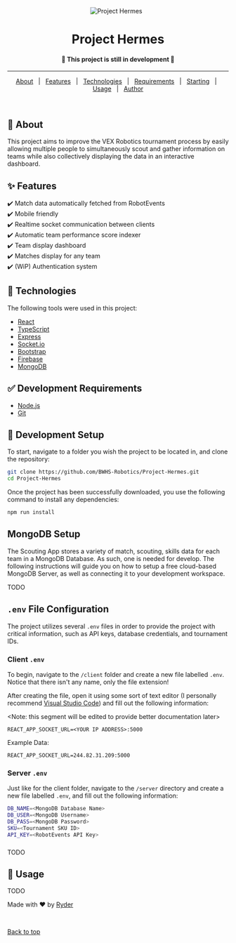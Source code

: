 <div align="center" id="top"> 
  <img src="https://user-images.githubusercontent.com/36551149/171046103-333710d6-edba-4d59-ad9e-d653e948e83b.png" alt="Project Hermes" />
  &#xa0;
</div>

<h1 align="center">Project Hermes</h1>

<!-- <p align="center">
  <img alt="Github top language" src="https://img.shields.io/github/languages/top/BWHS-Robotics/pros-grafana-lib?color=56BEB8">
</p> -->


<h4 align="center"> 
	🚧 This project is still in development  🚧
</h4> 

<hr>

<p align="center">
  <a href="#dart-about">About</a> &#xa0; | &#xa0; 
  <a href="#sparkles-features">Features</a> &#xa0; | &#xa0;
  <a href="#rocket-technologies">Technologies</a> &#xa0; | &#xa0;
  <a href="#white_check_mark-requirements">Requirements</a> &#xa0; | &#xa0;
  <a href="#checkered_flag-starting">Starting</a> &#xa0; | &#xa0;
  <a href="#memo-usage">Usage</a> &#xa0; | &#xa0;
  <a href="https://github.com/Yerti" target="_blank">Author</a>
</p>

<br>

## :dart: About ##

This project aims to improve the VEX Robotics tournament process by easily allowing multiple people to simultaneously scout and gather information on teams while also collectively displaying the data in an interactive dashboard.

## :sparkles: Features ##

:heavy_check_mark: Match data automatically fetched from RobotEvents\
:heavy_check_mark: Mobile friendly\
:heavy_check_mark: Realtime socket communication between clients\
:heavy_check_mark: Automatic team performance score indexer\
:heavy_check_mark: Team display dashboard\
:heavy_check_mark: Matches display for any team\
:heavy_check_mark: (WiP) Authentication system

## :rocket: Technologies ##

The following tools were used in this project:

- [React](https://reactjs.org/)
- [TypeScript](https://www.typescriptlang.org/)
- [Express](https://expressjs.com/)
- [Socket.io](https://socket.io/)
- [Bootstrap](https://getbootstrap.com/)
- [Firebase](https://firebase.google.com/)
- [MongoDB](https://www.mongodb.com/)

## :white_check_mark: Development Requirements ##

- [Node.js](https://nodejs.org/en/download/)
- [Git](https://git-scm.com/)

## :checkered_flag: Development Setup ##
To start, navigate to a folder you wish the project to be located in, and clone the repository:
```bash
git clone https://github.com/BWHS-Robotics/Project-Hermes.git
cd Project-Hermes
```

Once the project has been successfully downloaded, you use the following command to install any dependencies:

```bash
npm run install
```

## MongoDB Setup
The Scouting App stores a variety of match, scouting, skills data for each team in a MongoDB Database. As such, one is needed for develop. The following instructions will guide you on how to setup a free cloud-based MongoDB Server, as well as connecting it to your development workspace. 

TODO

## `.env` File Configuration

The project utilizes several `.env` files in order to provide the project with critical information, such as API keys, database credentials, and tournament IDs. 

### Client `.env`
To begin, navigate to the `/client` folder and create a new file labelled `.env`. Notice that there isn't any name, only the file extension! 

After creating the file, open it using some sort of text editor (I personally recommend [Visual Studio Code](https://code.visualstudio.com/)) and fill out the following information:

<Note: this segment will be edited to provide better documentation later>
```
REACT_APP_SOCKET_URL=<YOUR IP ADDRESS>:5000
```

Example Data:
```
REACT_APP_SOCKET_URL=244.82.31.209:5000
```


### Server `.env`
Just like for the client folder, navigate to the `/server` directory and create a new file labelled `.env`, and fill out the following information:

```bash
DB_NAME=<MongoDB Database Name> 
DB_USER=<MongoDB Username>
DB_PASS=<MongoDB Password>
SKU=<Tournament SKU ID> 
API_KEY=<RobotEvents API Key>
```

### 

### 

TODO

## :memo: Usage ##

TODO

Made with :heart: by <a href="https://github.com/UZ9" target="_blank">Ryder</a>

&#xa0;

<a href="#top">Back to top</a>



